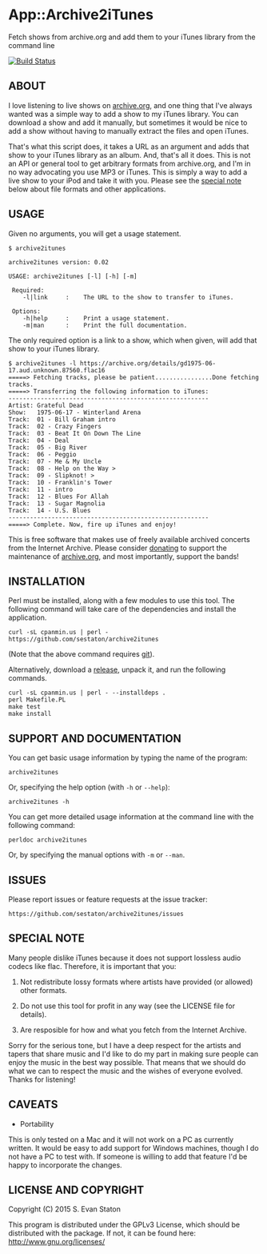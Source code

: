 App::Archive2iTunes
================

Fetch shows from archive.org and add them to your iTunes library from the command line

[![Build Status](https://travis-ci.org/sestaton/archive2itunes.svg?branch=master)](https://travis-ci.org/sestaton/archive2itunes)

## ABOUT

I love listening to live shows on [archive.org](https://archive.org/), and one thing that I've always wanted was a simple way to add a show to my iTunes library. You can download a show and add it manually, but sometimes it would be nice to add a show without having to manually extract the files and open iTunes.

That's what this script does, it takes a URL as an argument and adds that show to your iTunes library as an album. And, that's all it does. This is not an API or general tool to get arbitrary formats from archive.org, and I'm in no way advocating you use MP3 or iTunes. This is simply a way to add a live show to your iPod and take it with you. Please see the [special note](https://github.com/sestaton/archive2itunes#special-note) below about file formats and other applications.

## USAGE

Given no arguments, you will get a usage statement.

    $ archive2itunes

    archive2itunes version: 0.02

    USAGE: archive2itunes [-l] [-h] [-m]

     Required:
        -l|link     :    The URL to the show to transfer to iTunes.
    
     Options:
        -h|help     :    Print a usage statement.
        -m|man      :    Print the full documentation.

The only required option is a link to a show, which when given, will add that show to your iTunes library.

    $ archive2itunes -l https://archive.org/details/gd1975-06-17.aud.unknown.87560.flac16
    =====> Fetching tracks, please be patient................Done fetching tracks.
    =====> Transferring the following information to iTunes:
    --------------------------------------------------------
    Artist: Grateful Dead
    Show:   1975-06-17 - Winterland Arena
    Track:  01 - Bill Graham intro
    Track:  02 - Crazy Fingers
    Track:  03 - Beat It On Down The Line
    Track:  04 - Deal
    Track:  05 - Big River
    Track:  06 - Peggio
    Track:  07 - Me & My Uncle
    Track:  08 - Help on the Way >
    Track:  09 - Slipknot! >
    Track:  10 - Franklin's Tower
    Track:  11 - intro
    Track:  12 - Blues For Allah
    Track:  13 - Sugar Magnolia
    Track:  14 - U.S. Blues
    --------------------------------------------------------
    =====> Complete. Now, fire up iTunes and enjoy!

This is free software that makes use of freely available archived concerts from the Internet Archive. Please consider [donating](https://archive.org/donate/) to support the maintenance of [archive.org](https://archive.org/), and most importantly, support the bands!

## INSTALLATION

Perl must be installed, along with a few modules to use this tool. The following command will take care of the dependencies and install the application.

    curl -sL cpanmin.us | perl - https://github.com/sestaton/archive2itunes

(Note that the above command requires [git](http://git-scm.com/)).

Alternatively, download a [release](https://github.com/sestaton/archive2itunes/releases), unpack it, and run the following commands.

    curl -sL cpanmin.us | perl - --installdeps .
    perl Makefile.PL
    make test
    make install

## SUPPORT AND DOCUMENTATION

You can get basic usage information by typing the name of the program:

    archive2itunes

Or, specifying the help option (with `-h` or `--help`):

    archive2itunes -h

You can get more detailed usage information at the command line with the following command:

    perldoc archive2itunes

Or, by specifying the manual options with `-m` or `--man`.

## ISSUES

Please report issues or feature requests at the issue tracker:

    https://github.com/sestaton/archive2itunes/issues

## SPECIAL NOTE

Many people dislike iTunes because it does not support lossless audio codecs like flac. Therefore, it is important that you: 

1. Not redistribute lossy formats where artists have provided (or allowed) other formats.

2. Do not use this tool for profit in any way (see the LICENSE file for details).

3. Are resposible for how and what you fetch from the Internet Archive.

Sorry for the serious tone, but I have a deep respect for the artists and tapers that share music and I'd like to do my part in making sure people can enjoy the music in the best way possible. That means that we should do what we can to respect the music and the wishes of everyone evolved. Thanks for listening!

## CAVEATS

* Portability

This is only tested on a Mac and it will not work on a PC as currently written. It would be easy to add support for Windows machines, though I do not have a PC to test with. If someone is willing to add that feature I'd be happy to incorporate the changes.

## LICENSE AND COPYRIGHT

Copyright (C) 2015 S. Evan Staton

This program is distributed under the GPLv3 License, which should be distributed with the package. 
If not, it can be found here: http://www.gnu.org/licenses/